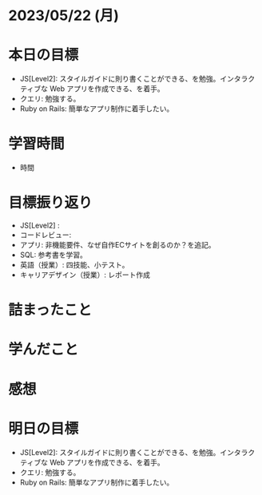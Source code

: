 # 2023/05/22 (月)

# 本日の目標

- JS[Level2]: スタイルガイドに則り書くことができる、を勉強。インタラクティブな Web アプリを作成できる、を着手。
- クエリ: 勉強する。
- Ruby on Rails: 簡単なアプリ制作に着手したい。


# 学習時間

- 時間

# 目標振り返り

- JS[Level2] :
- コードレビュー:
- アプリ: 非機能要件、なぜ自作ECサイトを創るのか？を追記。
- SQL: 参考書を学習。
- 英語（授業）: 四技能、小テスト。
- キャリアデザイン（授業）: レポート作成

# 詰まったこと


# 学んだこと


# 感想



# 明日の目標

- JS[Level2]: スタイルガイドに則り書くことができる、を勉強。インタラクティブな Web アプリを作成できる、を着手。
- クエリ: 勉強する。
- Ruby on Rails: 簡単なアプリ制作に着手したい。
